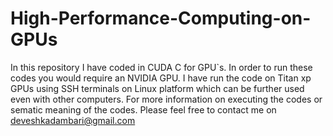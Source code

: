 # High-Performance-Computing-on-GPUs
In this repository I have coded in CUDA C for GPU`s. In order to run these codes you would require an NVIDIA GPU. I have run the code on Titan xp GPUs using SSH terminals on Linux platform which can be further used even with other computers.
For more information on executing the codes or sematic meaning of the codes. Please feel free to contact me on deveshkadambari@gmail.com
